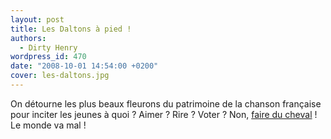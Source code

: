 ```yaml
---
layout: post
title: Les Daltons à pied !
authors:
  - Dirty Henry
wordpress_id: 470
date: "2008-10-01 14:54:00 +0200"
cover: les-daltons.jpg
---
```


On détourne les plus beaux fleurons du patrimoine de la chanson française pour
inciter les jeunes à quoi ? Aimer ? Rire ? Voter ? Non,
[faire du cheval](http://youtu.be/nnHzxgA_uck) ! Le monde va mal !
